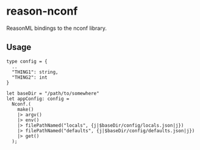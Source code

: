 # reason-nconf
ReasonML bindings to the nconf library.


## Usage
```reason
type config = {
  ..
  "THING1": string,
  "THING2": int
}
 
let baseDir = "/path/to/somewhere"
let appConfig: config =
  Nconf.(
    make()
    |> argv()
    |> env()
    |> filePathNamed("locals", {j|$baseDir/config/locals.json|j})
    |> filePathNamed("defaults", {j|$baseDir/config/defaults.json|j})
    |> get()
  );
```
